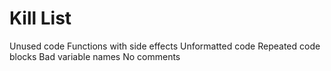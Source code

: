 Kill List
=========
Unused code
Functions with side effects
Unformatted code
Repeated code blocks
Bad variable names
No comments


